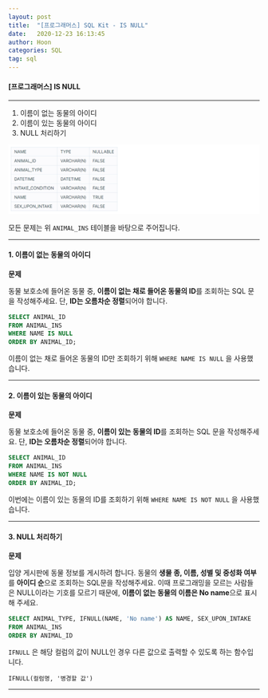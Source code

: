 ```yaml
---
layout: post
title:  "[프로그래머스] SQL Kit - IS NULL"
date:   2020-12-23 16:13:45
author: Hoon
categories: SQL
tag: sql
---
```


#### [프로그래머스] IS NULL

------

1. 이름이 없는 동물의 아이디
2. 이름이 있는 동물의 아이디
3. NULL 처리하기

![프로그래머스table2.PNG](https://github.com/hoon-923/hoon-923.github.io/blob/main/_images/SQL/%ED%94%84%EB%A1%9C%EA%B7%B8%EB%9E%98%EB%A8%B8%EC%8A%A4/%ED%94%84%EB%A1%9C%EA%B7%B8%EB%9E%98%EB%A8%B8%EC%8A%A4table2.PNG?raw=true)

모든 문제는 위 `ANIMAL_INS` 테이블을 바탕으로 주어집니다.

------

#### 1. 이름이 없는 동물의 아이디

**문제**

동물 보호소에 들어온 동물 중, **이름이 없는 채로 들어온 동물의 ID**를 조회하는 SQL 문을 작성해주세요. 단, **ID는 오름차순 정렬**되어야 합니다.

~~~sql
SELECT ANIMAL_ID 
FROM ANIMAL_INS 
WHERE NAME IS NULL 
ORDER BY ANIMAL_ID;
~~~

이름이 없는 채로 들어온 동물의 ID만 조회하기 위해 `WHERE NAME IS NULL` 을 사용했습니다.

-----

#### 2. 이름이 있는 동물의 아이디

**문제**

동물 보호소에 들어온 동물 중, **이름이 있는 동물의 ID**를 조회하는 SQL 문을 작성해주세요. 단, **ID는 오름차순 정렬**되어야 합니다.

~~~sql
SELECT ANIMAL_ID 
FROM ANIMAL_INS 
WHERE NAME IS NOT NULL
ORDER BY ANIMAL_ID;
~~~

이번에는 이름이 있는 동물의 ID를 조회하기 위해 `WHERE NAME IS NOT NULL` 을 사용했습니다.

-----

#### 3. NULL 처리하기

**문제**

입양 게시판에 동물 정보를 게시하려 합니다. 동물의 **생물 종, 이름, 성별 및 중성화 여부**를 **아이디 순**으로 조회하는 SQL문을 작성해주세요. 이때 프로그래밍을 모르는 사람들은 NULL이라는 기호를 모르기 때문에, **이름이 없는 동물의 이름은 No name**으로 표시해 주세요.

~~~sql
SELECT ANIMAL_TYPE, IFNULL(NAME, 'No name') AS NAME, SEX_UPON_INTAKE
FROM ANIMAL_INS
ORDER BY ANIMAL_ID
~~~

`IFNULL` 은 해당 컬럼의 값이 NULL인 경우 다른 값으로 출력할 수 있도록 하는 함수입니다. 

`IFNULL(컬럼명, '병경할 값')` 

------


